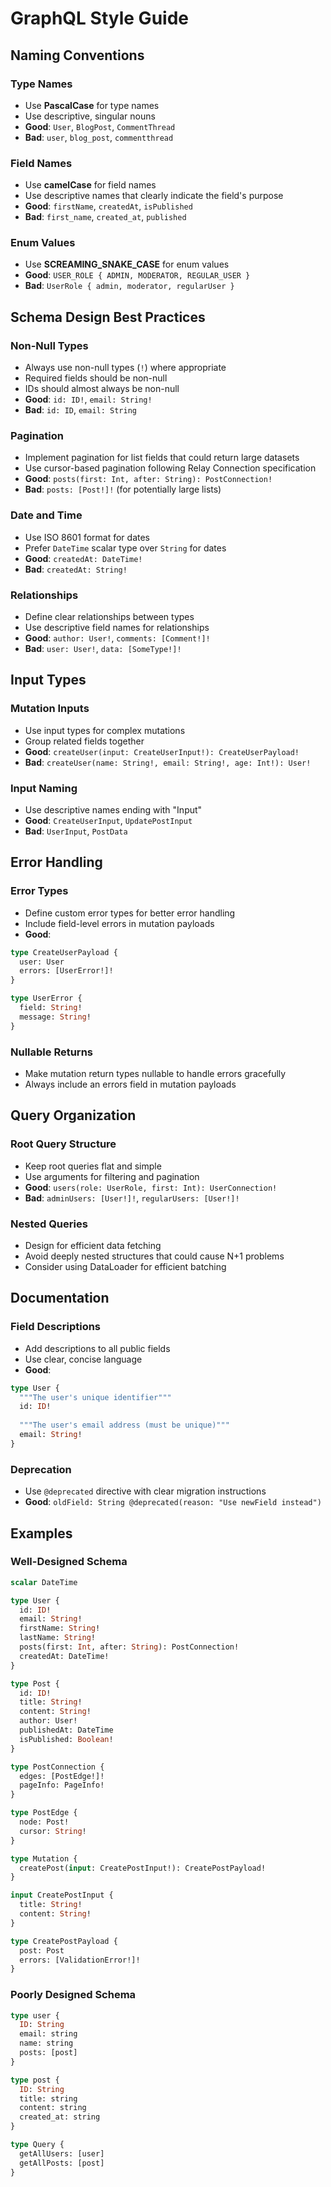 # GraphQL Style Guide

## Naming Conventions

### Type Names
- Use **PascalCase** for type names
- Use descriptive, singular nouns
- **Good**: `User`, `BlogPost`, `CommentThread`
- **Bad**: `user`, `blog_post`, `commentthread`

### Field Names
- Use **camelCase** for field names
- Use descriptive names that clearly indicate the field's purpose
- **Good**: `firstName`, `createdAt`, `isPublished`
- **Bad**: `first_name`, `created_at`, `published`

### Enum Values
- Use **SCREAMING_SNAKE_CASE** for enum values
- **Good**: `USER_ROLE { ADMIN, MODERATOR, REGULAR_USER }`
- **Bad**: `UserRole { admin, moderator, regularUser }`

## Schema Design Best Practices

### Non-Null Types
- Always use non-null types (`!`) where appropriate
- Required fields should be non-null
- IDs should almost always be non-null
- **Good**: `id: ID!`, `email: String!`
- **Bad**: `id: ID`, `email: String`

### Pagination
- Implement pagination for list fields that could return large datasets
- Use cursor-based pagination following Relay Connection specification
- **Good**: `posts(first: Int, after: String): PostConnection!`
- **Bad**: `posts: [Post!]!` (for potentially large lists)

### Date and Time
- Use ISO 8601 format for dates
- Prefer `DateTime` scalar type over `String` for dates
- **Good**: `createdAt: DateTime!`
- **Bad**: `createdAt: String!`

### Relationships
- Define clear relationships between types
- Use descriptive field names for relationships
- **Good**: `author: User!`, `comments: [Comment!]!`
- **Bad**: `user: User!`, `data: [SomeType!]!`

## Input Types

### Mutation Inputs
- Use input types for complex mutations
- Group related fields together
- **Good**: `createUser(input: CreateUserInput!): CreateUserPayload!`
- **Bad**: `createUser(name: String!, email: String!, age: Int!): User!`

### Input Naming
- Use descriptive names ending with "Input"
- **Good**: `CreateUserInput`, `UpdatePostInput`
- **Bad**: `UserInput`, `PostData`

## Error Handling

### Error Types
- Define custom error types for better error handling
- Include field-level errors in mutation payloads
- **Good**: 
```graphql
type CreateUserPayload {
  user: User
  errors: [UserError!]!
}

type UserError {
  field: String!
  message: String!
}
```

### Nullable Returns
- Make mutation return types nullable to handle errors gracefully
- Always include an errors field in mutation payloads

## Query Organization

### Root Query Structure
- Keep root queries flat and simple
- Use arguments for filtering and pagination
- **Good**: `users(role: UserRole, first: Int): UserConnection!`
- **Bad**: `adminUsers: [User!]!`, `regularUsers: [User!]!`

### Nested Queries
- Design for efficient data fetching
- Avoid deeply nested structures that could cause N+1 problems
- Consider using DataLoader for efficient batching

## Documentation

### Field Descriptions
- Add descriptions to all public fields
- Use clear, concise language
- **Good**: 
```graphql
type User {
  """The user's unique identifier"""
  id: ID!
  
  """The user's email address (must be unique)"""
  email: String!
}
```

### Deprecation
- Use `@deprecated` directive with clear migration instructions
- **Good**: `oldField: String @deprecated(reason: "Use newField instead")`

## Examples

### Well-Designed Schema
```graphql
scalar DateTime

type User {
  id: ID!
  email: String!
  firstName: String!
  lastName: String!
  posts(first: Int, after: String): PostConnection!
  createdAt: DateTime!
}

type Post {
  id: ID!
  title: String!
  content: String!
  author: User!
  publishedAt: DateTime
  isPublished: Boolean!
}

type PostConnection {
  edges: [PostEdge!]!
  pageInfo: PageInfo!
}

type PostEdge {
  node: Post!
  cursor: String!
}

type Mutation {
  createPost(input: CreatePostInput!): CreatePostPayload!
}

input CreatePostInput {
  title: String!
  content: String!
}

type CreatePostPayload {
  post: Post
  errors: [ValidationError!]!
}
```

### Poorly Designed Schema
```graphql
type user {
  ID: String
  email: string
  name: string
  posts: [post]
}

type post {
  ID: String
  title: string
  content: string
  created_at: string
}

type Query {
  getAllUsers: [user]
  getAllPosts: [post]
}
```